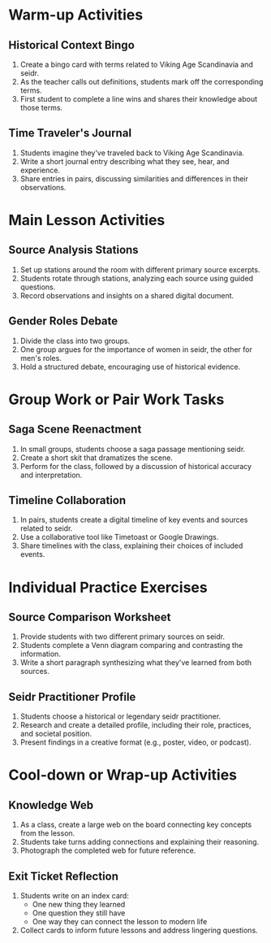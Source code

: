 # Warm-up Activities

## Historical Context Bingo

1. Create a bingo card with terms related to Viking Age Scandinavia and seidr.
2. As the teacher calls out definitions, students mark off the corresponding terms.
3. First student to complete a line wins and shares their knowledge about those terms.

## Time Traveler's Journal

1. Students imagine they've traveled back to Viking Age Scandinavia.
2. Write a short journal entry describing what they see, hear, and experience.
3. Share entries in pairs, discussing similarities and differences in their observations.

# Main Lesson Activities

## Source Analysis Stations

1. Set up stations around the room with different primary source excerpts.
2. Students rotate through stations, analyzing each source using guided questions.
3. Record observations and insights on a shared digital document.

## Gender Roles Debate

1. Divide the class into two groups.
2. One group argues for the importance of women in seidr, the other for men's roles.
3. Hold a structured debate, encouraging use of historical evidence.

# Group Work or Pair Work Tasks

## Saga Scene Reenactment

1. In small groups, students choose a saga passage mentioning seidr.
2. Create a short skit that dramatizes the scene.
3. Perform for the class, followed by a discussion of historical accuracy and interpretation.

## Timeline Collaboration

1. In pairs, students create a digital timeline of key events and sources related to seidr.
2. Use a collaborative tool like Timetoast or Google Drawings.
3. Share timelines with the class, explaining their choices of included events.

# Individual Practice Exercises

## Source Comparison Worksheet

1. Provide students with two different primary sources on seidr.
2. Students complete a Venn diagram comparing and contrasting the information.
3. Write a short paragraph synthesizing what they've learned from both sources.

## Seidr Practitioner Profile

1. Students choose a historical or legendary seidr practitioner.
2. Research and create a detailed profile, including their role, practices, and societal position.
3. Present findings in a creative format (e.g., poster, video, or podcast).

# Cool-down or Wrap-up Activities

## Knowledge Web

1. As a class, create a large web on the board connecting key concepts from the lesson.
2. Students take turns adding connections and explaining their reasoning.
3. Photograph the completed web for future reference.

## Exit Ticket Reflection

1. Students write on an index card:
   - One new thing they learned
   - One question they still have
   - One way they can connect the lesson to modern life
2. Collect cards to inform future lessons and address lingering questions.